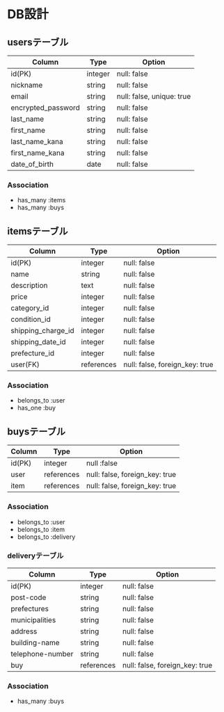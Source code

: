# DB設計
## usersテーブル
| Column | Type | Option |
|-|-|-|
| id(PK) | integer | null: false |
| nickname | string | null: false |
| email | string | null: false, unique: true |
| encrypted_password | string | null: false |
| last_name | string | null: false |
| first_name | string | null: false |
| last_name_kana | string | null: false |
| first_name_kana | string | null: false |
| date_of_birth | date | null: false |

### Association
- has_many :items
- has_many :buys

## itemsテーブル
| Column | Type | Option |
|-|-|-|
| id(PK) | integer | null: false |
| name | string | null: false |
| description | text | null: false |
| price | integer | null: false |
| category_id | integer | null: false |
| condition_id | integer | null: false |
| shipping_charge_id | integer | null: false |
| shipping_date_id | integer | null: false |
| prefecture_id | integer | null: false |
| user(FK) | references | null: false, foreign_key: true |

### Association
- belongs_to :user
- has_one :buy

## buysテーブル
| Column | Type | Option |
|-|-|-|
| id(PK) | integer | null :false |
| user | references | null: false, foreign_key: true |
| item | references | null: false, foreign_key: true |

### Association
- belongs_to :user
- belongs_to :item
- belongs_to :delivery

### deliveryテーブル
| Column | Type | Option |
|-|-|-|
| id(PK) | integer | null: false |
| post-code | string | null: false |
| prefectures | string | null: false |
| municipalities | string | null: false |
| address | string | null: false |
| building-name | string | null: false |
| telephone-number | string | null: false |
| buy | references | null: false, foreign_key: true |

### Association
- has_many :buys
